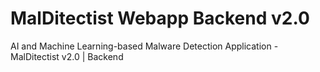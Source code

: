 # MalDitectist Webapp Backend v2.0
AI and Machine Learning-based Malware Detection Application - MalDitectist v2.0 | Backend
